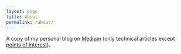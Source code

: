 ```yaml
---
layout: page
title: About
permalink: /about/
---
```


A copy of my personal blog on [Medium](https://adequatica.medium.com/) (only technical articles except [points of interest](https://adequatica.medium.com/list/points-of-interest-0f995e170769)).
